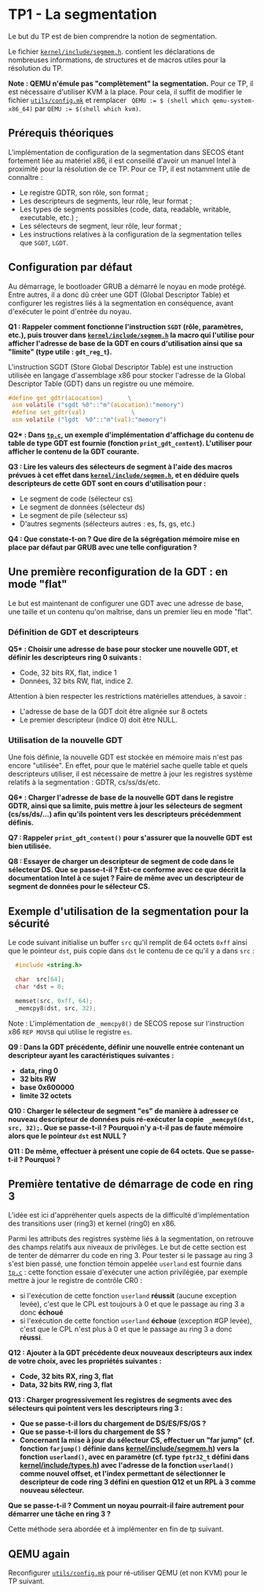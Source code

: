 # TP1 - La segmentation

Le but du TP est de bien comprendre la notion de segmentation.

Le fichier [`kernel/include/segmem.h`](../kernel/include/segmem.h). contient
les déclarations de nombreuses informations, de structures et de macros utiles
pour la résolution du TP.

**Note : QEMU n'émule pas "complètement" la segmentation.**  Pour ce TP, il
  est nécessaire d'utiliser KVM à la place. Pour cela, il suffit de modifier
  le fichier [`utils/config.mk`](../utils/config.mk) et remplacer ` QEMU := $
  (shell which qemu-system-x86_64)` par `QEMU := $(shell which kvm)`.

## Prérequis théoriques

L'implémentation de configuration de la segmentation dans SECOS étant
fortement liée au matériel x86, il est conseillé d'avoir un manuel Intel à
proximité pour la résolution de ce TP. Pour ce TP, il est notamment utile de
connaître :

* Le registre GDTR, son rôle, son format ;
* Les descripteurs de segments, leur rôle, leur format ;
* Les types de segments possibles (code, data, readable, writable, executable,
  etc.) ; 
* Les sélecteurs de segment, leur rôle, leur format ;
* Les instructions relatives à la configuration de la segmentation telles que
  `SGDT`, `LGDT`.

## Configuration par défaut

Au démarrage, le bootloader GRUB a démarré le noyau en mode protégé. Entre
autres, il a donc dû créer une GDT (Global Descriptor Table) et configurer
les registres liés à la segmentation en conséquence, avant d'exécuter le
point d'entrée du noyau.

**Q1 : Rappeler comment fonctionne l'instruction `SGDT` (rôle, paramètres,
  etc.), puis trouver dans [`kernel/include/segmem.h`](../kernel/include/segmem.h) 
  la macro qui l'utilise pour afficher l'adresse
  de base de la GDT en cours d'utilisation ainsi que sa "limite" (type utile :
  `gdt_reg_t`).**

  L'instruction SGDT (Store Global Descriptor Table) est une instruction utilisée en langage d'assemblage x86 pour stocker l'adresse de la Global Descriptor Table (GDT) dans un registre ou une mémoire.
  ```c
  #define get_gdtr(aLocation)       \
   asm volatile ("sgdt %0"::"m"(aLocation):"memory")
   #define set_gdtr(val)             \
   asm volatile ("lgdt  %0"::"m"(val):"memory")
  ```

**Q2\* :  Dans [`tp.c`](./tp.c), un exemple d'implémentation d'affichage du
  contenu de table de type GDT est fournie (fonction `print_gdt_content`).
  L'utiliser pour afficher le contenu de la GDT courante.**

**Q3 : Lire les valeurs des sélecteurs de segment à l'aide des macros prévues
  à cet effet dans [`kernel/include/segmem.h`](../kernel/include/segmem.h), et en déduire quels descripteurs de cette GDT sont en
  cours d'utilisation pour :**

* Le segment de code (sélecteur cs)
* Le segment de données (sélecteur ds)
* Le segment de pile (sélecteur ss)
* D'autres segments (sélecteurs autres : es, fs, gs, etc.)

**Q4 : Que constate-t-on ? Que dire de la ségrégation mémoire mise en place
  par défaut par GRUB avec une telle configuration ?**


## Une première reconfiguration de la GDT : en mode "flat"

Le but est maintenant de configurer une GDT avec une adresse de base, une
taille et un contenu qu'on maîtrise, dans un premier lieu en mode "flat".

### Définition de GDT et descripteurs 

**Q5\* : Choisir une adresse de base pour stocker une nouvelle GDT, et définir les descripteurs ring 0 suivants :**

* Code, 32 bits RX, flat, indice 1
* Données, 32 bits RW, flat, indice 2.

Attention à bien respecter les restrictions matérielles attendues, à savoir :

* L'adresse de base de la GDT doit être alignée sur 8 octets
* Le premier descripteur (indice 0) doit être NULL.

### Utilisation de la nouvelle GDT

Une fois définie, la nouvelle GDT est stockée en mémoire mais n'est pas
encore "utilisée". En effet, pour que le matériel sache quelle table et quels
descripteurs utiliser, il est nécessaire de mettre à jour les registres
système relatifs à la segmentation : GDTR, cs/ss/ds/etc.

**Q6\* : Charger l'adresse de base de la nouvelle GDT dans le registre GDTR,
  ainsi que sa limite, puis mettre à jour les sélecteurs de segment
  (cs/ss/ds/...) afin qu'ils pointent vers les descripteurs précédemment
  définis.**

**Q7 : Rappeler `print_gdt_content()` pour s'assurer que la nouvelle GDT est
  bien utilisée.**

**Q8 : Essayer de charger un descripteur de segment de code dans le sélecteur
  DS. Que se passe-t-il ? Est-ce conforme avec ce que décrit la documentation
  Intel à ce sujet ? Faire de même avec un descripteur de segment de données
  pour le sélecteur CS.**


## Exemple d'utilisation de la segmentation pour la sécurité

Le code suivant initialise un buffer `src` qu'il remplit de 64 octets `0xff`
ainsi que le pointeur `dst`, puis copie dans `dst` le contenu de ce qu'il y a
dans `src` :

```c
  #include <string.h>

  char  src[64];
  char *dst = 0;

  memset(src, 0xff, 64);
  _memcpy8(dst, src, 32);
```

Note : L'implémentation de `_memcpy8()` de SECOS repose sur l'instruction x86
`REP MOVSB` qui utilise le registre `es`.

**Q9 : Dans la GDT précédente, définir une nouvelle entrée contenant un descripteur ayant les caractéristiques suivantes :**

 - **data, ring 0**
 - **32 bits RW**
 - **base 0x600000**
 - **limite 32 octets**

**Q10 : Charger le sélecteur de segment "es" de manière à adresser ce nouveau
  descripteur de données puis ré-exécuter la copie ` _memcpy8(dst, src,
  32);`. Que se passe-t-il ? Pourquoi n'y a-t-il pas de faute mémoire alors
  que le pointeur `dst` est NULL ?**

**Q11 : De même, effectuer à présent une copie de 64 octets. Que se passe-t-il ? Pourquoi ?**

## Première tentative de démarrage de code en ring 3

L'idée est ici d'appréhenter quels aspects de la difficulté d'implémentation
des transitions user (ring3) et kernel (ring0) en x86.

Parmi les attributs des registres système liés à la segmentation, on retrouve
des champs relatifs aux niveaux de privilèges. Le but de cette section est de
tenter de démarrer du code en ring 3. Pour tester si le passage au ring 3
s'est bien passé, une fonction témoin appelée `userland` est fournie dans
[`tp.c`](./tp.c) : cette fonction essaie d'exécuter une action privilégiée,
par exemple mettre à jour le registre de contrôle CR0 :

* si l'exécution de cette fonction `userland` **réussit** (aucune exception levée), c'est que le CPL est toujours à 0 et que le passage au ring 3 a donc **échoué** 
* si l'exécution de cette fonction `userland` **échoue** (exception #GP levée), c'est que le CPL n'est plus à 0 et que le passage au ring 3 a donc **réussi**.

**Q12 : Ajouter à la GDT précédente deux nouveaux descripteurs aux index de votre choix, avec les propriétés suivantes :**

* **Code, 32 bits RX, ring 3, flat**
* **Data, 32 bits RW, ring 3, flat**

**Q13 : Charger progressivement les registres de segments avec des sélecteurs
  qui pointent vers les descripteurs ring 3 :**

* **Que se passe-t-il lors du chargement de DS/ES/FS/GS ?**
* **Que se passe-t-il lors du chargement de SS ?**
* **Concernant la mise à jour du sélecteur CS, effectuer un "far jump" (cf. fonction `farjump()` définie dans [kernel/include/segmem.h](../kernel/include/segmem.h)) vers la fonction `userland()`, avec en paramètre (cf. type `fptr32_t` défini dans [kernel/include/types.h](../kernel/include/types.h)) avec l'adresse de la fonction `userland()` comme nouvel offset, et l'index permettant de sélectionner le descripteur de code ring 3 défini en question Q12 et un RPL à 3 comme nouveau sélecteur.**

**Que se passe-t-il ? Comment un noyau pourrait-il faire autrement pour démarrer une tâche en ring 3 ?**

Cette méthode sera abordée et à implémenter en fin de tp suivant.

## QEMU again

Reconfigurer [`utils/config.mk`](../utils/config.mk) pour ré-utiliser QEMU (et non KVM) pour le TP suivant.